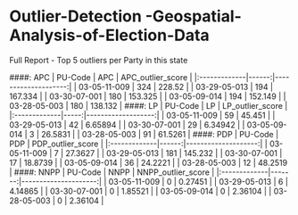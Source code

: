 # Outlier-Detection -Geospatial-Analysis-of-Election-Data

Full Report - Top 5 outliers per Party in this state

####: APC
| PU-Code      |   APC |   APC_outlier_score |
|:-------------|------:|--------------------:|
| 03-05-11-009 |   324 |             228.52  |
| 03-29-05-013 |   194 |             167.334 |
| 03-30-07-001 |   180 |             153.325 |
| 03-05-09-014 |   194 |             152.149 |
| 03-28-05-003 |   180 |             138.132 |
####: LP
| PU-Code      |   LP |   LP_outlier_score |
|:-------------|-----:|-------------------:|
| 03-05-11-009 |   59 |           45.451   |
| 03-29-05-013 |   42 |            6.65894 |
| 03-30-07-001 |   29 |            6.34942 |
| 03-05-09-014 |    3 |           26.5831  |
| 03-28-05-003 |   91 |           61.5261  |
####: PDP
| PU-Code      |   PDP |   PDP_outlier_score |
|:-------------|------:|--------------------:|
| 03-05-11-009 |     7 |             27.3627 |
| 03-29-05-013 |   181 |            145.232  |
| 03-30-07-001 |    17 |             18.8739 |
| 03-05-09-014 |    36 |             24.2221 |
| 03-28-05-003 |    12 |             48.2519 |
####: NNPP
| PU-Code      |   NNPP |   NNPP_outlier_score |
|:-------------|-------:|---------------------:|
| 03-05-11-009 |      0 |              0.27451 |
| 03-29-05-013 |      6 |              4.14865 |
| 03-30-07-001 |      0 |              1.85521 |
| 03-05-09-014 |      0 |              2.36104 |
| 03-28-05-003 |      0 |              2.36104 |

